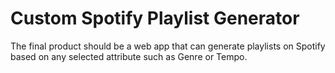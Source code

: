 # **Custom Spotify Playlist Generator**
The final product should be a web app that can generate playlists on Spotify based on any selected attribute such as Genre or Tempo.
